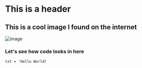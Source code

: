# This is a header 

## This is a cool image I found on the internet
![image](https://github.com/user-attachments/assets/906251bb-c6ea-44f1-8652-f549bed06f69)

### Let's see how code looks in here
``` {python}
txt = 'Hello World!
```
